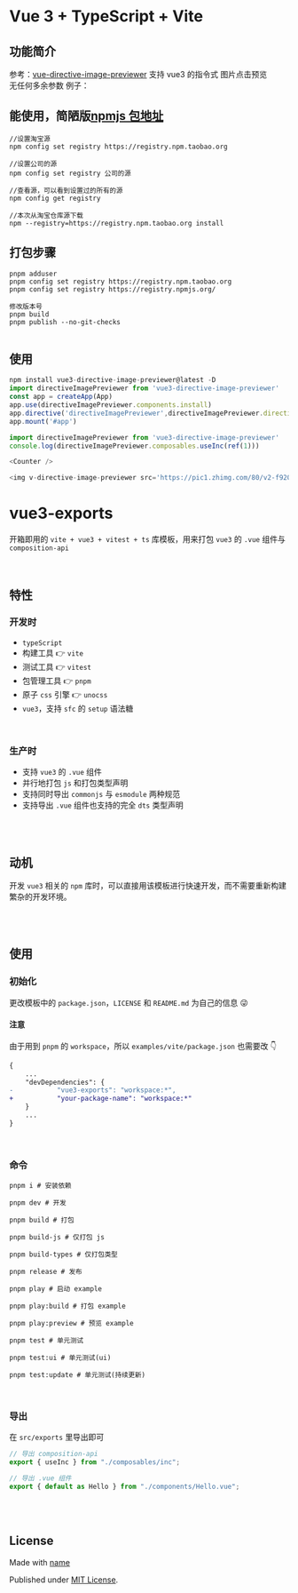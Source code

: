 # Vue 3 + TypeScript + Vite

## 功能简介

参考：[vue-directive-image-previewer](https://github.com/wszxdhr/vue-directive-image-previewer)
支持 vue3 的指令式 图片点击预览  
无任何多余参数
例子：

## 能使用，简陋版[npmjs 包地址](https://www.npmjs.com/package/vue3-directive-image-previewer)

```
//设置淘宝源
npm config set registry https://registry.npm.taobao.org

//设置公司的源
npm config set registry 公司的源

//查看源，可以看到设置过的所有的源
npm config get registry

//本次从淘宝仓库源下载
npm --registry=https://registry.npm.taobao.org install

```

## 打包步骤

```node
pnpm adduser
pnpm config set registry https://registry.npm.taobao.org
pnpm config set registry https://registry.npmjs.org/

修改版本号
pnpm build
pnpm publish --no-git-checks


```

## 使用

```js
npm install vue3-directive-image-previewer@latest -D
import directiveImagePreviewer from 'vue3-directive-image-previewer'
const app = createApp(App)
app.use(directiveImagePreviewer.components.install)
app.directive('directiveImagePreviewer',directiveImagePreviewer.directive.vDirectiveImagePreviewer)
app.mount('#app')

import directiveImagePreviewer from 'vue3-directive-image-previewer'
console.log(directiveImagePreviewer.composables.useInc(ref(1)))

<Counter />

<img v-directive-image-previewer src='https://pic1.zhimg.com/80/v2-f920346b7269e801ab93dc87e0e18ba4_720w.jpg?source=1940ef5c' />
```

# vue3-exports

开箱即用的 `vite + vue3 + vitest + ts` 库模板，用来打包 `vue3` 的 `.vue` 组件与 `composition-api`

<br />

## 特性

### 开发时

- `typeScript`
- 构建工具 👉 `vite`
- 测试工具 👉 `vitest`
- 包管理工具 👉 `pnpm`
- 原子 `css` 引擎 👉 `unocss`
- `vue3`，支持 `sfc` 的 `setup` 语法糖

<br />

### 生产时

- 支持 `vue3` 的 `.vue` 组件
- 并行地打包 `js` 和打包类型声明
- 支持同时导出 `commonjs` 与 `esmodule` 两种规范
- 支持导出 `.vue` 组件也支持的完全 `dts` 类型声明

<br />
<br />

## 动机

开发 `vue3` 相关的 `npm` 库时，可以直接用该模板进行快速开发，而不需要重新构建繁杂的开发环境。

<br />
<br />

## 使用

### 初始化

更改模板中的 `package.json`，`LICENSE` 和 `README.md` 为自己的信息 😜

#### 注意

由于用到 `pnpm` 的 `workspace`，所以 `examples/vite/package.json` 也需要改 👇

```diff
{
	...
	"devDependencies": {
-           "vue3-exports": "workspace:*",
+           "your-package-name": "workspace:*"
	}
    ...
}
```

<br />

### 命令

```shell
pnpm i # 安装依赖

pnpm dev # 开发

pnpm build # 打包

pnpm build-js # 仅打包 js

pnpm build-types # 仅打包类型

pnpm release # 发布

pnpm play # 启动 example

pnpm play:build # 打包 example

pnpm play:preview # 预览 example

pnpm test # 单元测试

pnpm test:ui # 单元测试(ui)

pnpm test:update # 单元测试(持续更新)
```

<br />

### 导出

在 `src/exports` 里导出即可

```ts
// 导出 composition-api
export { useInc } from "./composables/inc";

// 导出 .vue 组件
export { default as Hello } from "./components/Hello.vue";
```

<br />
<br />

## License

Made with [name](https://github.com/name)

Published under [MIT License](./LICENSE).
